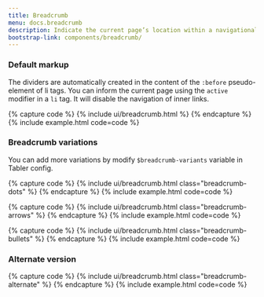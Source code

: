 ```yaml
---
title: Breadcrumb
menu: docs.breadcrumb
description: Indicate the current page’s location within a navigational hierarchy that automatically adds separators via CSS.
bootstrap-link: components/breadcrumb/
---
```




### Default markup
 
The dividers are automatically created in the content of the `:before` pseudo-element of li tags. You can inform the current page using the `active` modifier in a `li` tag. It will disable the navigation of inner links.

{% capture code %}
{% include ui/breadcrumb.html %}
{% endcapture %}
{% include example.html code=code %}

### Breadcrumb variations

You can add more variations by modify `$breadcrumb-variants` variable in Tabler config.

{% capture code %}
{% include ui/breadcrumb.html class="breadcrumb-dots" %}
{% endcapture %}
{% include example.html code=code %}

{% capture code %}
{% include ui/breadcrumb.html class="breadcrumb-arrows" %}
{% endcapture %}
{% include example.html code=code %}

{% capture code %}
{% include ui/breadcrumb.html class="breadcrumb-bullets" %}
{% endcapture %}
{% include example.html code=code %}

### Alternate version

{% capture code %}
{% include ui/breadcrumb.html class="breadcrumb-alternate" %}
{% endcapture %}
{% include example.html code=code %}
